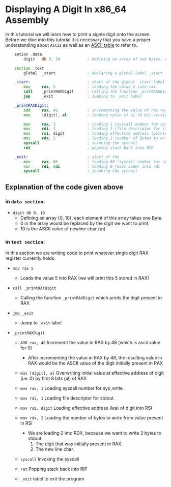 # Displaying A Digit In x86_64 Assembly
In this tutorial we will learn how to print a signle digit onto the screen. Before we dive into this tutorial it is necessary that you have a proper understanding about `ASCII` as well as an [ASCII table](https://www.asciitable.com/) to refer to.

```asm
    setion .data
        digit   db 0, 10            ; defining an array of two bytes, each byte with 0 and 10 respectively

    section .text
        global  _start              ; declaring a global label _start

    _start:                         ; start of the global _start label
        mov     rax, 5              ; loading the value 5 into rax
        call    _printRAXDigit      ; calling the function _printRAXDigit
        jmp     _exit               ; Jumping to _exit label

    _printRAXDigit:
        add     rax, 48             ; incrementing the value of rax register by 48
        mov     [digit], al         ; loading value of al (8 bit version of RAX) into [digit]

        mov     rax, 1              ; loading 1 (syscall number for sys_write) into rax
        mov     rdi, 1              ; loading 1 (file descriptor for stdout) into rax
        mov     rsi, digit          ; loading effective address (pointer) of digit into rsi
        mov     rdx, 2              ; loading 2 (number of Bytes to write from loaded effected address (lea)) into rdx
        syscall                     ; invoking the syscall
        ret                         ; popping stack back into RIP

    _exit:                          ; start of the 
        mov     rax, 60             ; loading 60 (syscall number for sys_exit) into rax
        xor     rdi, rdi            ; loading 0 (exit code) into rdi
        syscall                     ; invoking the syscall
```
## Explanation of the code given above

### in `data section`:
- `digit db 0, 10`
  - Defining an array {0, 10}, each element of this array takes one Byte.
  - 0 in the array would be replaced by the digit we want to print.
  - 10 is the ASCII value of newline char (\n)

### in `text section`:
In this section we are writing code to print whatever single digit RAX register currently holds.
- `mov rax 5`
  - Loads the value 5 into RAX (we will print this 5 stored in RAX)

- `call _printRAXDigit`
  - Calling the function `_printRAXDigit` which prints the digit present in RAX
  
- `jmp _exit`
  - Jump to `_exit` label

- `_printRAXDigit`
  - `ADD rax, 48` Increment the value in RAX by 48 (which is ascii value for 0)
    - After incrementing the value in RAX by 48, the resulting value in RAX would be the ASCII value of the digit initially present in RAX
  - `mov [digit], al` Overwriting initial value at effective address of digit (i.e. 0) by first 8 bits (al) of RAX
  - `mov rax, 1` Loading syscall number for sys_write.
  - `mov rdi, 1` Loading file descriptor for stdout.
  - `mov rsi, digit` Loading effective address (lea) of digit into RSI
  - `mov rdx, 2` Loading the number of bytes to write from value present in RSI
    - We are loading 2 into RDX, because we want to write 2 bytes to stdout
        1. The digit that was initially present in RAX.
        2. The new line char.
  - `syscall` Invoking the syscall
  - `ret` Popping stack back into RIP

  - `_exit` label to exit the program